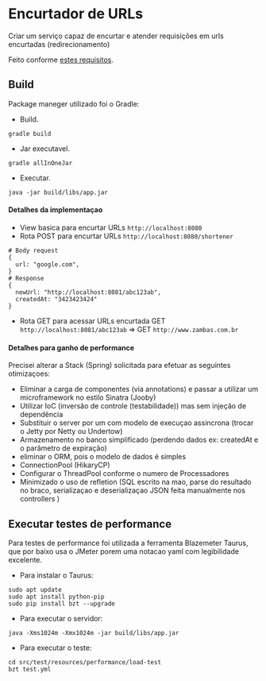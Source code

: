Encurtador de URLs
===========================

Criar um serviço capaz de encurtar e atender requisições em urls encurtadas (redirecionamento)

Feito conforme [estes requisitos](https://github.com/ledbruno/desafios/tree/master/1%20-%20Easy/Encurtador%20de%20URL).

## Build
Package maneger utilizado foi o Gradle:

- Build.
``` 
gradle build 
```
- Jar executavel. 
``` 
gradle allInOneJar 
```
- Executar.
``` 
java -jar build/libs/app.jar 
```

#### Detalhes da implementaçao
- View basica para encurtar URLs `http://localhost:8080`
- Rota POST para encurtar URLs `http://localhost:8080/shortener`
``` 
# Body request
{ 
  url: "google.com",
}
# Response
{ 
  newUrl: "http://localhost:8081/abc123ab",
  createdAt: "3423423424"
} 
```
- Rota GET para acessar URLs encurtada
GET  `http://localhost:8081/abc123ab` => GET `http://www.zambas.com.br`

#### Detalhes para ganho de performance
Precisei alterar a Stack (Spring) solicitada para efetuar as seguintes otimizaçoes:
- Eliminar a carga de componentes (via annotations) e passar a utilizar um microframework no estilo Sinatra (Jooby)
- Utilizar IoC (inversão de controle (testabilidade)) mas sem injeção de dependência
- Substituir o server por um com modelo de execuçao assincrona (trocar o Jetty por Netty ou Undertow)
- Armazenamento no banco simplificado (perdendo dados ex: createdAt e o parâmetro de expiração)
- eliminar o ORM, pois o modelo de dados é simples
- ConnectionPool (HikaryCP)
- Configurar o ThreadPool conforme o numero de Processadores
- Minimizado o uso de refletion (SQL escrito na mao, parse do resultado no braco, serializaçao e deserializaçao JSON feita manualmente nos controllers )


## Executar testes de performance

Para testes de performance foi utilizada a ferramenta Blazemeter Taurus, que por baixo usa o JMeter porem uma notacao yaml com legibilidade excelente.
- Para instalar o Taurus:
``` 
sudo apt update
sudo apt install python-pip
sudo pip install bzt --upgrade
```
- Para executar o servidor:
```
java -Xms1024m -Xmx1024m -jar build/libs/app.jar 
```
- Para executar o teste:
``` 
cd src/test/resources/performance/load-test
bzt test.yml
```

